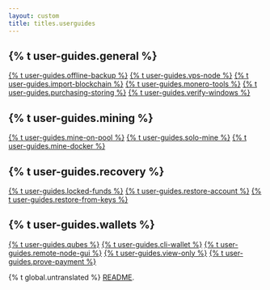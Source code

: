 ```yaml
---
layout: custom
title: titles.userguides
---
```

<div class="guides">
    <section class="container">
        <div class="row">
            <div class="left half no-pad-sm col-lg-6 col-md-6 col-sm-12 col-xs-12">
                <div class="info-block">
                    <div class="row center-xs">
                        <div class="col">
                            <h2>{% t user-guides.general %}</h2>
                        </div>
                    </div>
                    <div class="row start-xs">
                        <p>
                            <a href="{{site.baseurl}}/resources/user-guides/Offline_Backup.html">{% t user-guides.offline-backup %}</a>
                            <a href="{{site.baseurl}}/resources/user-guides/vps_run_node.html">{% t user-guides.vps-node %}</a>
                            <a href="{{site.baseurl}}/resources/user-guides/importing_blockchain.html">{% t user-guides.import-blockchain %}</a>
                            <a href="{{site.baseurl}}/resources/user-guides/monero_tools.html">{% t user-guides.monero-tools %}</a>
                            <a href="{{site.baseurl}}/resources/user-guides/securely_purchase.html">{% t user-guides.purchasing-storing %}</a>
                            <a href="{{site.baseurl}}/resources/user-guides/verification-windows-beginner.html">{% t user-guides.verify-windows %}</a>
                        </p>
                    </div>
                </div>
            </div>
            <div class="right half col-lg-6 col-md-6 col-sm-12 col-xs-12">
                <div class="info-block">
                    <div class="row center-xs">
                        <div class="col">
                            <h2>{% t user-guides.mining %}</h2>
                        </div>
                    </div>
                    <div class="row start-xs">
                        <p>
                            <a href="{{site.baseurl}}/resources/user-guides/mine-to-pool.html">{% t user-guides.mine-on-pool %}</a>
                            <a href="{{site.baseurl}}/resources/user-guides/solo_mine_GUI.html">{% t user-guides.solo-mine %}</a>
                            <a href="{{site.baseurl}}/resources/user-guides/mining_with_xmrig_and_docker.html">{% t user-guides.mine-docker %}</a>
                        </p>
                    </div>
                </div>
            </div>
        </div>
    </section>
    <section class="container">
        <div class="row">
            <div class="left half no-pad-sm col-lg-6 col-md-6 col-sm-12 col-xs-12">
                <div class="info-block">
                    <div class="row center-xs">
                        <div class="col">
                            <h2>{% t user-guides.recovery %}</h2>
                        </div>
                    </div>
                    <div class="row start-xs">
                        <p>
                            <a href="{{site.baseurl}}/resources/user-guides/howto_fix_stuck_funds.html">{% t user-guides.locked-funds %}</a>
                            <a href="{{site.baseurl}}/resources/user-guides/restore_account.html">{% t user-guides.restore-account %}</a>
                            <a href="{{site.baseurl}}/resources/user-guides/restore_from_keys.html">{% t user-guides.restore-from-keys %}</a>
                        </p>
                    </div>
                </div>
            </div>
            <div class="right half col-lg-6 col-md-6 col-sm-12 col-xs-12">
                <div class="info-block">
                    <div class="row center-xs">
                        <div class="col">
                            <h2>{% t user-guides.wallets %}</h2>
                        </div>
                    </div>
                    <div class="row start-xs">
                        <p>
                            <a href="{{site.baseurl}}/resources/user-guides/cli_wallet_daemon_isolation_qubes_whonix.html">{% t user-guides.qubes %}</a>
                            <a href="{{site.baseurl}}/resources/user-guides/monero-wallet-cli.html">{% t user-guides.cli-wallet %}</a>
                            <a href="{{site.baseurl}}/resources/user-guides/remote_node_gui.html">{% t user-guides.remote-node-gui %}</a>
                            <a href="{{site.baseurl}}/resources/user-guides/view_only.html">{% t user-guides.view-only %}</a>
                            <a href="{{site.baseurl}}/resources/user-guides/prove-payment.html">{% t user-guides.prove-payment %}</a>
                        </p>
                    </div>
                </div>
            </div>
        </div>
    </section>
</div>

<div class="untranslated {% t user-guides.translated %}">
    <p>{% t global.untranslated %} <a class="untranslated-link" href="https://github.com/monero-project/monero-site/blob/master/README.md">README</a>.</p>
</div>